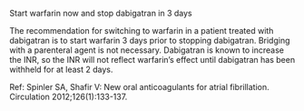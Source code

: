 Start warfarin now and stop dabigatran in 3 days

The recommendation for switching to warfarin in a patient treated with dabigatran is to start warfarin 3 days prior to stopping dabigatran. Bridging with a parenteral agent is not necessary. Dabigatran is known to increase the INR, so the INR will not reflect warfarin’s effect until dabigatran has been withheld for at least 2 days.

Ref:  Spinler SA, Shafir V: New oral anticoagulants for atrial fibrillation. Circulation 2012;126(1):133-137.